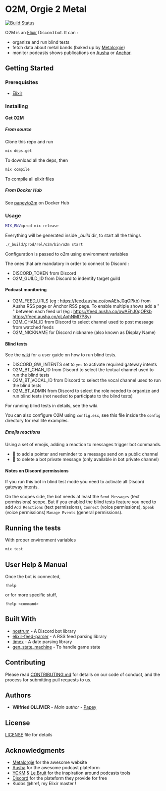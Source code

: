 # O2M, Orgie 2 Metal

[![Build Status](https://drone.github.papey.fr/api/badges/papey/o2m/status.svg)](https://drone.github.papey.fr/papey/o2m)

O2M is an [Elixir](https://elixir-lang.org) Discord bot. It can :

- organize and run blind tests
- fetch data about metal bands (baked up by [Metalorgie](https://metalorgie.com))
- monitor podcasts shows publications on [Ausha](https://ausha.co) or [Anchor](https://anchor.fm).

## Getting Started

### Prerequisites

- [Elixir](https://elixir-lang.org/)

### Installing

#### Get O2M

##### From source

Clone this repo and run

```sh
mix deps.get
```

To download all the deps, then

```sh
mix compile
```

To compile all elixir files

##### From Docker Hub

See [papey/o2m](https://hub.docker.com/r/papey/o2m) on Docker Hub

### Usage

```sh
MIX_ENV=prod mix release
```

Everything will be generated inside _\_build_ dir, to start all the things

```sh
./_build/prod/rel/o2m/bin/o2m start
```

Configuration is passed to o2m using environment variables

The ones that are mandatory in order to connect to Discord :

- DISCORD_TOKEN from Discord
- O2M_GUILD_ID from Discord to indentify target guild

#### Podcast monitoring

- O2M_FEED_URLS (eg : https://feed.ausha.co/owAEhJ0qOPkb) from Ausha RSS page or Anchor RSS page. To enable multiple shows add a " " between each feed url (eg : https://feed.ausha.co/owAEhJ0qOPkb https://feed.ausha.co/oLAxhNMl7P8y)
- O2M_CHAN_ID from Discord to select channel used to post message from watched feeds
- O2M_NICKNAME for Discord nickname (also known as Display Name)

#### Blind tests

See the [wiki](https://github.com/papey/o2m/wiki) for a user guide on how to run blind tests.

- DISCORD_GW_INTENTS set to `yes` to activate required gateway intents
- O2M_BT_CHAN_ID from Discord to select the textual channel used to run the blind tests
- O2M_BT_VOCAL_ID from Discord to select the vocal channel used to run the blind tests
- O2M_BT_ADMIN from Discord to select the role needed to organize and run blind tests (not needed to participate to the blind tests)

For running blind tests in details, see the wiki.

You can also configure O2M using `config.esx`, see this file inside
the `config` directory for real life examples.

##### Emojis reactions

Using a set of emojis, adding a reaction to messages trigger bot commands.

- 📌 to add a pointer and reminder to a message send on a public channel
- 👀️ to delete a bot private message (only available in bot private channel)

#### Notes on Discord permissions

If you run this bot in blind test mode you need to activate all Discord [gateway intents](https://discord.com/developers/docs/topics/gateway#gateway-intents).

On the scopes side, the bot needs at least the `Send Messages` (text permissions) scope. But if you enabled the blind tests feature
you need to add `Add Reactions` (text permissions), `Connect` (voice permissions), `Speak` (voice permissions) `Manage Events` (general permissions).

## Running the tests

With proper environment variables

```sh
mix test
```

## User Help & Manual

Once the bot is connected,

```text
!help
```

or for more specific stuff,

```text
!help <command>
```

## Built With

- [nostrum](https://github.com/Kraigie/nostrum) - A Discord bot library
- [elixir-feed-parser](https://github.com/fdietz/elixir-feed-parser) - A RSS feed parsing library
- [timex](https://github.com/bitwalker/timex) - A date parsing library
- [gen_state_machine](https://hexdocs.pm/gen_state_machine/GenStateMachine.html) - To handle game state

## Contributing

Please read [CONTRIBUTING.md](CONTRIBUTING.md) for details on our code of conduct, and the process for submitting pull requests to us.

## Authors

- **Wilfried OLLIVIER** - _Main author_ - [Papey](https://github.com/papey)

## License

[LICENSE](LICENSE) file for details

## Acknowledgments

- [Metalorgie](https://www.metalorgie.com) for the awesome website
- [Ausha](https://ausha.co) for the awesome podcast plateform
- [YCKM](https://podcast.ausha.co/yckm) & [Le Bruit](https://podcast.ausha.co/le-bruit) for the inspiration around podcasts tools
- [Discord](https://discordapp.com) for the plateform they provide for free
- Kudos @href, my Elixir master !
